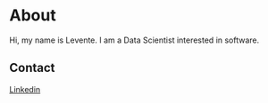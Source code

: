 # About

Hi, my name is Levente. I am a Data Scientist interested in software.

## Contact

[Linkedin](https://www.linkedin.com/in/kersanszkilevente/)
